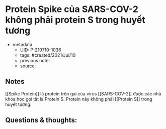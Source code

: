 # Protein Spike của SARS-COV-2 không phải protein S trong huyết tương

- metadata
	- UID: P-210710-1036
	- tags: #created/2021/Jul/10
	- previous note: 
	- source: 

## Notes
[[Spike Protein]] là protein trên gai của virus [[SARS-COV-2]] được các nhà khoa học gọi tắt là Protein S. Protein này không phải [[Protein S]] trong huyết tương.

## Questions & thoughts:

